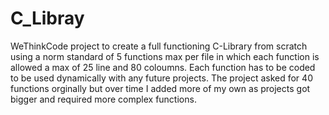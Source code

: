 # C_Libray
WeThinkCode project to create a full functioning C-Library from scratch using a norm standard of 5 
functions max per file in which each function is allowed a max of 25 line and 80 coloumns. 
Each function has to be coded to be used dynamically with any future projects. 
The project asked for 40 functions orginally but over time I added more of my own as projects got
bigger and required more complex functions.
